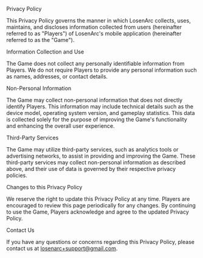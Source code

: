 Privacy Policy

This Privacy Policy governs the manner in which LosenArc collects, uses, maintains, and discloses information collected from users (hereinafter referred to as "Players") of LosenArc's mobile application (hereinafter referred to as the "Game").

Information Collection and Use

The Game does not collect any personally identifiable information from Players. We do not require Players to provide any personal information such as names, addresses, or contact details.

Non-Personal Information

The Game may collect non-personal information that does not directly identify Players. This information may include technical details such as the device model, operating system version, and gameplay statistics. This data is collected solely for the purpose of improving the Game's functionality and enhancing the overall user experience.

Third-Party Services

The Game may utilize third-party services, such as analytics tools or advertising networks, to assist in providing and improving the Game. These third-party services may collect non-personal information as described above, and their use of data is governed by their respective privacy policies.

Changes to this Privacy Policy

We reserve the right to update this Privacy Policy at any time. Players are encouraged to review this page periodically for any changes. By continuing to use the Game, Players acknowledge and agree to the updated Privacy Policy.

Contact Us

If you have any questions or concerns regarding this Privacy Policy, please contact us at losenarc+support@gmail.com.
